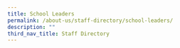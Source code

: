 ```yaml
---
title: School Leaders
permalink: /about-us/staff-directory/school-leaders/
description: ""
third_nav_title: Staff Directory
---
```

